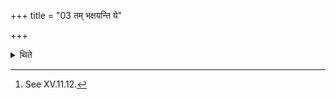 +++
title = "03 तम् भक्षयन्ति ये"

+++

<details><summary>थिते</summary>

3. Those who (are entitled to) consume the (remnant in connection with the) Pravargya,[^1] consume it.  

[^1]: See XV.11.12.  
</details>

